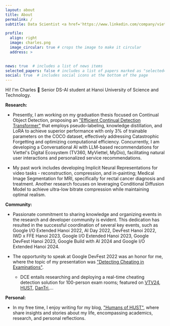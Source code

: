 ```yaml
---
layout: about
title: About
permalink: /
subtitle: Data Scientist <a href='https://www.linkedin.com/company/viettel-telecom-careers/'>@Viettel Telecom</a>

profile:
  align: right
  image: charles.png
  image_circular: true # crops the image to make it circular
  address: >
   

news: true  # includes a list of news items
selected_papers: false # includes a list of papers marked as "selected={true}"
social: true  # includes social icons at the bottom of the page
---
```

Hi! I'm Charles 🤗 Senior DS-AI student at Hanoi University of Science and Technology.

**Research:** 
* Presently, I am working on my graduation thesis focused on Continual Object Detection, proposing an ["Efficient Continual Detection Transformer"](https://www.linkedin.com/feed/update/urn:li:activity:7209885129920368640/) that employs pseudo-labeling, knowledge distillation, and LoRA to achieve superior performance with only 3% of trainable parameters on the COCO dataset, effectively addressing Catastrophic Forgetting and optimizing computational efficiency. Concurrently, I am developing a Conversational AI with LLM-based recommendations for Viettel's Digital Ecosystem (TV360, MyViettel, MyDio), facilitating natural user interactions and personalized service recommendations.
  
* My past work includes developing Implicit Neural Representations for video tasks - reconstruction, compression, and in-painting; Medical Image Segmentation for MRI, specifically for rectal cancer diagnosis and treatment. Another research focuses on leveraging Conditional Diffusion Model to achieve ultra-low bitrate compression while maintaining optimal realism.

**Community:** 

* Passionate commitment to sharing knowledge and organizing events in the research and developer community is evident. This dedication has resulted in the successful coordination of several key events, such as Google I/O Extended Hanoi 2022, AI Day 2022, DevFest Hanoi 2022, IWD x FFE Hanoi 2023, Google I/O Extended Hanoi 2023, Google DevFest Hanoi 2023, Google Build with AI 2024 and Google I/O Extended Hanoi 2024.
  
* The opportunity to speak at Google DevFest 2022 was an honor for me, where the topic of my presentation was ["Detecting Cheating in Examinations"](https://www.facebook.com/GDGhanoi/photos/a.295913770557546/2473122272836674/).
  * DCE entails researching and deploying a real-time cheating detection solution for 100-person exam rooms; featured on [VTV24](https://www.facebook.com/tintucvtv24/videos/772744667380774), [HUST](https://hust.edu.vn/vi/news/tin-tuc-su-kien/phan-mem-chong-gian-lan-thi-cu-duoc-nhom-sinh-vien-thu-nghiem-thanh-cong-648900.html), [DanTri](https://dantri.com.vn/giao-duc/phan-mem-chong-gian-lan-thi-cu-duoc-nhom-sinh-vien-thu-nghiem-thanh-cong-20220906211003512.htm),...

**Personal:** 

* In my free time, I enjoy writing for my blog, ["Humans of HUST"](https://www.facebook.com/pageofhumanshust), where share insights and stories about my life, encompassing academics, research, and personal reflections.